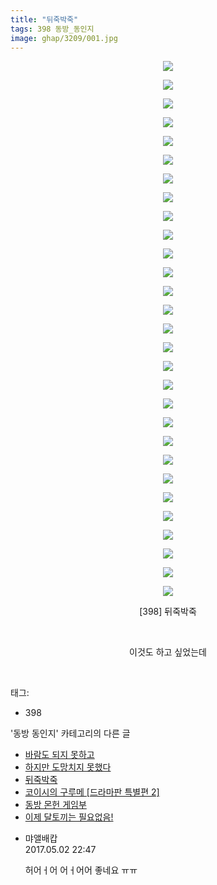 ```yaml
---
title: "뒤죽박죽"
tags: 398 동방_동인지
image: ghap/3209/001.jpg
---
```

<div class="article">
<p style="text-align: center; clear: none; float: none;"><img src="{{ site.nasurl }}/ghap/3209/001.jpg"/></p>
<p style="text-align: center; clear: none; float: none;"><img src="{{ site.nasurl }}/ghap/3209/002.jpg"/></p>
<p style="text-align: center; clear: none; float: none;"><img src="{{ site.nasurl }}/ghap/3209/003.jpg"/></p>
<p style="text-align: center; clear: none; float: none;"><img src="{{ site.nasurl }}/ghap/3209/004.jpg"/></p>
<p style="text-align: center; clear: none; float: none;"><img src="{{ site.nasurl }}/ghap/3209/005.jpg"/></p>
<p style="text-align: center; clear: none; float: none;"><img src="{{ site.nasurl }}/ghap/3209/006.jpg"/></p>
<p style="text-align: center; clear: none; float: none;"><img src="{{ site.nasurl }}/ghap/3209/007.jpg"/></p>
<p style="text-align: center; clear: none; float: none;"><img src="{{ site.nasurl }}/ghap/3209/008.jpg"/></p>
<p style="text-align: center; clear: none; float: none;"><img src="{{ site.nasurl }}/ghap/3209/009.jpg"/></p>
<p style="text-align: center; clear: none; float: none;"><img src="{{ site.nasurl }}/ghap/3209/010.jpg"/></p>
<p style="text-align: center; clear: none; float: none;"><img src="{{ site.nasurl }}/ghap/3209/011.jpg"/></p>
<p style="text-align: center; clear: none; float: none;"><img src="{{ site.nasurl }}/ghap/3209/012.jpg"/></p>
<p style="text-align: center; clear: none; float: none;"><img src="{{ site.nasurl }}/ghap/3209/013.jpg"/></p>
<p style="text-align: center; clear: none; float: none;"><img src="{{ site.nasurl }}/ghap/3209/014.jpg"/></p>
<p style="text-align: center; clear: none; float: none;"><img src="{{ site.nasurl }}/ghap/3209/015.jpg"/></p>
<p style="text-align: center; clear: none; float: none;"><img src="{{ site.nasurl }}/ghap/3209/016.jpg"/></p>
<p style="text-align: center; clear: none; float: none;"><img src="{{ site.nasurl }}/ghap/3209/017.jpg"/></p>
<p style="text-align: center; clear: none; float: none;"><img src="{{ site.nasurl }}/ghap/3209/018.jpg"/></p>
<p style="text-align: center; clear: none; float: none;"><img src="{{ site.nasurl }}/ghap/3209/019.jpg"/></p>
<p style="text-align: center; clear: none; float: none;"><img src="{{ site.nasurl }}/ghap/3209/020.jpg"/></p>
<p style="text-align: center; clear: none; float: none;"><img src="{{ site.nasurl }}/ghap/3209/021.jpg"/></p>
<p style="text-align: center; clear: none; float: none;"><img src="{{ site.nasurl }}/ghap/3209/022.jpg"/></p>
<p style="text-align: center; clear: none; float: none;"><img src="{{ site.nasurl }}/ghap/3209/023.jpg"/></p>
<p style="text-align: center; clear: none; float: none;"><img src="{{ site.nasurl }}/ghap/3209/024.jpg"/></p>
<p style="text-align: center; clear: none; float: none;"><img src="{{ site.nasurl }}/ghap/3209/025.jpg"/></p>
<p style="text-align: center; clear: none; float: none;"><img src="{{ site.nasurl }}/ghap/3209/026.jpg"/></p>
<p style="text-align: center; clear: none; float: none;"><img src="{{ site.nasurl }}/ghap/3209/027.jpg"/></p>
<p style="text-align: center; clear: none; float: none;"><img src="{{ site.nasurl }}/ghap/3209/028.jpg"/></p>
<p style="text-align: center; clear: none; float: none;"><img src="{{ site.nasurl }}/ghap/3209/029.jpg"/></p>
<p style="text-align: center; clear: none; float: none;">[398] 뒤죽박죽</p>
<p style="text-align: center; clear: none; float: none;"><br/></p>
<p style="text-align: center; clear: none; float: none;">이것도 하고 싶었는데</p>
<p><br/></p>
</div><div class="tagTrail">
<p>태그: </p>
<ul>
<li>398</li>
</ul>
</div><div class="another">
<p>'동방 동인지' 카테고리의 다른 글</p>
<ul>
<li><a href="/2017-04-20-ghap_3211">바람도 되지 못하고</a></li>
<li><a href="/2017-04-20-ghap_3210">하지만 도망치지 못했다</a></li>
<li><a href="/2017-04-20-ghap_3209">뒤죽박죽</a></li>
<li><a href="/2017-04-20-ghap_3208">코이시의 구루메 [드라마판 특별편 2]</a></li>
<li><a href="/2017-04-20-ghap_3207">동방 몬헌 게임부</a></li>
<li><a href="/2017-04-20-ghap_3205">이제 달토끼는 필요없음!</a></li>
</ul>
</div><div class="cb_module cb_fluid">
<div class="cb_wrt cb_profile">
<div class="comment">
<ul>
<li class="cb_thumb_off" id="comment14979591">
<div class="cb_comment_area">
<div class="cb_info_area">
<div class="cb_section">
<span class="cb_nick_name">먀앨배캅</span>
</div>
<div class="cb_section">
<span class="cb_date">2017.05.02 22:47 </span>
</div>
</div>
<div class="cb_dsc_comment">
<p class="cb_dsc">
											허어ㅓ어 어ㅓ어어 좋네요 ㅠㅠ
										</p>
</div>
</div></li>
</ul>
</div>
</div><!-- commentList close -->
</div>